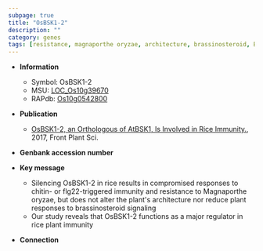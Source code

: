 ```yaml
---
subpage: true
title: "OsBSK1-2"
description: ""
category: genes
tags: [resistance, magnaporthe oryzae, architecture, brassinosteroid, Brassinosteroid, immunity, Brassinosteroid Signaling]
---
```


* **Information**  
    + Symbol: OsBSK1-2  
    + MSU: [LOC_Os10g39670](http://rice.plantbiology.msu.edu/cgi-bin/ORF_infopage.cgi?orf=LOC_Os10g39670)  
    + RAPdb: [Os10g0542800](http://rapdb.dna.affrc.go.jp/viewer/gbrowse_details/irgsp1?name=Os10g0542800)  

* **Publication**  
    + [OsBSK1-2, an Orthologous of AtBSK1, Is Involved in Rice Immunity.](http://www.ncbi.nlm.nih.gov/pubmed?term=OsBSK1-2,+an+Orthologous+of+AtBSK1,+Is+Involved+in+Rice+Immunity.%5BTitle%5D), 2017, Front Plant Sci.

* **Genbank accession number**  

* **Key message**  
    + Silencing OsBSK1-2 in rice results in compromised responses to chitin- or flg22-triggered immunity and resistance to Magnaporthe oryzae, but does not alter the plant's architecture nor reduce plant responses to brassinosteroid signaling
    + Our study reveals that OsBSK1-2 functions as a major regulator in rice plant immunity

* **Connection**  



